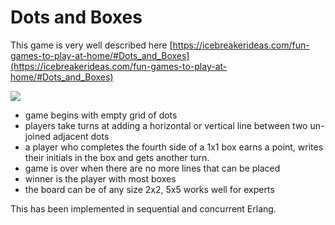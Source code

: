 Dots and Boxes
==============

This game is very well described here [https://icebreakerideas.com/fun-games-to-play-at-home/#Dots_and_Boxes](https://icebreakerideas.com/fun-games-to-play-at-home/#Dots_and_Boxes)

![](https://icebreakerideas.com/wp-content/uploads/2015/12/Dots-and-Boxes-e1450594187730.jpg?raw=true)

* game begins with empty grid of dots
* players take turns at adding a horizontal or vertical line between two un-joined adjacent dots
* a player who completes the fourth side of a 1x1 box earns a point, writes their initials in the box and gets another turn.
* game is over when there are no more lines that can be placed
* winner is the player with most boxes
* the board can be of any size 2x2, 5x5 works well for experts

This has been implemented in sequential and concurrent Erlang.  
